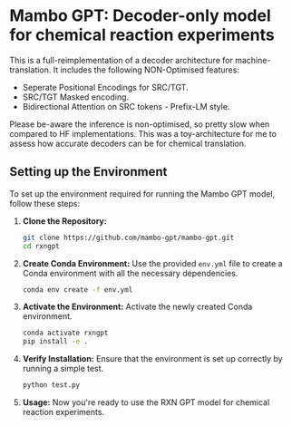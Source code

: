 # Mambo GPT: Decoder-only model for chemical reaction experiments

This is a full-reimplementation of a decoder architecture for machine-translation. It includes the following NON-Optimised features: 
   - Seperate Positional Encodings for SRC/TGT.
   - SRC/TGT Masked encoding.
   - Bidirectional Attention on SRC tokens - Prefix-LM style.


Please be-aware the inference is non-optimised, so pretty slow when compared to HF implementations. This was a toy-architecture for me to assess how accurate decoders can be for chemical translation.


## Setting up the Environment

To set up the environment required for running the Mambo GPT model, follow these steps:

1. **Clone the Repository:**
   ```bash
   git clone https://github.com/mambo-gpt/mambo-gpt.git
   cd rxngpt
   ```

2. **Create Conda Environment:**
   Use the provided `env.yml` file to create a Conda environment with all the necessary dependencies.
   ```bash
   conda env create -f env.yml
   ```

3. **Activate the Environment:**
   Activate the newly created Conda environment.
   ```bash
   conda activate rxngpt
   pip install -e .
   ```

4. **Verify Installation:**
   Ensure that the environment is set up correctly by running a simple test.
   ```bash
   python test.py
   ```

5. **Usage:**
   Now you're ready to use the RXN GPT model for chemical reaction experiments.

